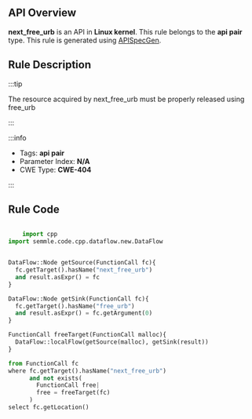---
---


## API Overview
**next_free_urb** is an API in **Linux kernel**. This rule belongs to the **api pair** type. This rule is generated using [APISpecGen](../../tools/APISpecGen).
## Rule Description

:::tip

The resource acquired by next_free_urb must be properly released using free_urb

:::

:::info

- Tags: **api pair**
- Parameter Index: **N/A**
- CWE Type: **CWE-404**

:::

## Rule Code
```python

    import cpp
import semmle.code.cpp.dataflow.new.DataFlow


DataFlow::Node getSource(FunctionCall fc){
  fc.getTarget().hasName("next_free_urb")
  and result.asExpr() = fc
}

DataFlow::Node getSink(FunctionCall fc){
  fc.getTarget().hasName("free_urb")
  and result.asExpr() = fc.getArgument(0)
}

FunctionCall freeTarget(FunctionCall malloc){
  DataFlow::localFlow(getSource(malloc), getSink(result))
}

from FunctionCall fc
where fc.getTarget().hasName("next_free_urb")
      and not exists(
        FunctionCall free| 
        free = freeTarget(fc)
      )
select fc.getLocation()

    
```